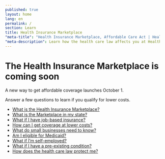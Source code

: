 ```yaml
---
published: true
layout: home
lang: en
permalink: /
section: Learn
title: Health Insurance Marketplace
"meta-title": "Health Insurance Marketplace, Affordable Care Act | Healthcare.gov"
"meta-description": Learn how the health care law affects you at Healthcare.gov. The official site of the Health Insurance Marketplace. See your health insurance choices.
---
```


# The Health Insurance Marketplace is coming&nbsp;soon
 
A new way to get affordable coverage launches October 1.
 
Answer a few questions to learn if you qualify for lower costs.
 
- [What is the Health Insurance Marketplace?](/what-is-the-health-insurance-marketplace)
- [What is the Marketplace in my state?](/what-is-the-marketplace-in-my-state)
- [What if I have job-based insurance?](/what-if-i-have-job-based-health-insurance)
- [How can I get coverage at lower costs?](/how-can-i-save-money-on-marketplace-coverage)
- [What do small businesses need to know?](/what-do-small-businesses-need-to-know)
- [Am I eligible for Medicaid?](/do-i-qualify-for-medicaid)
- [What if I’m self-employed?](/what-if-im-self-employed)
- [What if I have a pre-existing condition?](/what-if-i-have-a-pre-existing-health-condition)
- [How does the health care law protect me?](/how-does-the-health-care-law-protect-me)
